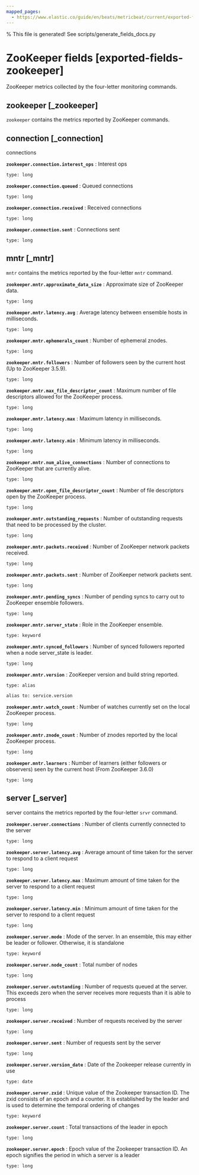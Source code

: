 ```yaml
---
mapped_pages:
  - https://www.elastic.co/guide/en/beats/metricbeat/current/exported-fields-zookeeper.html
---
```


% This file is generated! See scripts/generate_fields_docs.py

# ZooKeeper fields [exported-fields-zookeeper]

ZooKeeper metrics collected by the four-letter monitoring commands.

## zookeeper [_zookeeper]

`zookeeper` contains the metrics reported by ZooKeeper commands.

## connection [_connection]

connections

**`zookeeper.connection.interest_ops`**
:   Interest ops

    type: long


**`zookeeper.connection.queued`**
:   Queued connections

    type: long


**`zookeeper.connection.received`**
:   Received connections

    type: long


**`zookeeper.connection.sent`**
:   Connections sent

    type: long


## mntr [_mntr]

`mntr` contains the metrics reported by the four-letter `mntr` command.

**`zookeeper.mntr.approximate_data_size`**
:   Approximate size of ZooKeeper data.

    type: long


**`zookeeper.mntr.latency.avg`**
:   Average latency between ensemble hosts in milliseconds.

    type: long


**`zookeeper.mntr.ephemerals_count`**
:   Number of ephemeral znodes.

    type: long


**`zookeeper.mntr.followers`**
:   Number of followers seen by the current host (Up to ZooKeeper 3.5.9).

    type: long


**`zookeeper.mntr.max_file_descriptor_count`**
:   Maximum number of file descriptors allowed for the ZooKeeper process.

    type: long


**`zookeeper.mntr.latency.max`**
:   Maximum latency in milliseconds.

    type: long


**`zookeeper.mntr.latency.min`**
:   Minimum latency in milliseconds.

    type: long


**`zookeeper.mntr.num_alive_connections`**
:   Number of connections to ZooKeeper that are currently alive.

    type: long


**`zookeeper.mntr.open_file_descriptor_count`**
:   Number of file descriptors open by the ZooKeeper process.

    type: long


**`zookeeper.mntr.outstanding_requests`**
:   Number of outstanding requests that need to be processed by the cluster.

    type: long


**`zookeeper.mntr.packets.received`**
:   Number of ZooKeeper network packets received.

    type: long


**`zookeeper.mntr.packets.sent`**
:   Number of ZooKeeper network packets sent.

    type: long


**`zookeeper.mntr.pending_syncs`**
:   Number of pending syncs to carry out to ZooKeeper ensemble followers.

    type: long


**`zookeeper.mntr.server_state`**
:   Role in the ZooKeeper ensemble.

    type: keyword


**`zookeeper.mntr.synced_followers`**
:   Number of synced followers reported when a node server_state is leader.

    type: long


**`zookeeper.mntr.version`**
:   ZooKeeper version and build string reported.

    type: alias

    alias to: service.version


**`zookeeper.mntr.watch_count`**
:   Number of watches currently set on the local ZooKeeper process.

    type: long


**`zookeeper.mntr.znode_count`**
:   Number of znodes reported by the local ZooKeeper process.

    type: long


**`zookeeper.mntr.learners`**
:   Number of learners (either followers or observers) seen by the current host (From ZooKeeper 3.6.0)

    type: long


## server [_server]

server contains the metrics reported by the four-letter `srvr` command.

**`zookeeper.server.connections`**
:   Number of clients currently connected to the server

    type: long


**`zookeeper.server.latency.avg`**
:   Average amount of time taken for the server to respond to a client request

    type: long


**`zookeeper.server.latency.max`**
:   Maximum amount of time taken for the server to respond to a client request

    type: long


**`zookeeper.server.latency.min`**
:   Minimum amount of time taken for the server to respond to a client request

    type: long


**`zookeeper.server.mode`**
:   Mode of the server. In an ensemble, this may either be leader or follower. Otherwise, it is standalone

    type: keyword


**`zookeeper.server.node_count`**
:   Total number of nodes

    type: long


**`zookeeper.server.outstanding`**
:   Number of requests queued at the server. This exceeds zero when the server receives more requests than it is able to process

    type: long


**`zookeeper.server.received`**
:   Number of requests received by the server

    type: long


**`zookeeper.server.sent`**
:   Number of requests sent by the server

    type: long


**`zookeeper.server.version_date`**
:   Date of the Zookeeper release currently in use

    type: date


**`zookeeper.server.zxid`**
:   Unique value of the Zookeeper transaction ID. The zxid consists of an epoch and a counter. It is established by the leader and is used to determine the temporal ordering of changes

    type: keyword


**`zookeeper.server.count`**
:   Total transactions of the leader in epoch

    type: long


**`zookeeper.server.epoch`**
:   Epoch value of the Zookeeper transaction ID. An epoch signifies the period in which a server is a leader

    type: long


